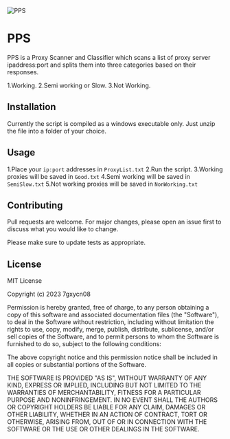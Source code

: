 ![PPS](https://user-images.githubusercontent.com/121936658/211213991-2e39b16e-1f0d-4e6b-bd50-9118e2961229.png)


# PPS

PPS is a Proxy Scanner and Classifier which scans a list of proxy server ipaddress:port and splits them into three categories based on their responses.

1.Working.
2.Semi working or Slow.
3.Not Working.


## Installation

Currently the script is compiled as a windows executable only.
Just unzip the file into a folder of your choice.


## Usage
1.Place your `ip:port` addresses in `ProxyList.txt`
2.Run the script.
3.Working proxies will be saved in `Good.txt`
4.Semi working will be saved in `SemiSlow.txt`
5.Not working proxies will be saved in `NonWorking.txt`


## Contributing

Pull requests are welcome. For major changes, please open an issue first
to discuss what you would like to change.

Please make sure to update tests as appropriate.

## License

MIT License

Copyright (c) 2023 7gxycn08

Permission is hereby granted, free of charge, to any person obtaining a copy
of this software and associated documentation files (the "Software"), to deal
in the Software without restriction, including without limitation the rights
to use, copy, modify, merge, publish, distribute, sublicense, and/or sell
copies of the Software, and to permit persons to whom the Software is
furnished to do so, subject to the following conditions:

The above copyright notice and this permission notice shall be included in all
copies or substantial portions of the Software.

THE SOFTWARE IS PROVIDED "AS IS", WITHOUT WARRANTY OF ANY KIND, EXPRESS OR
IMPLIED, INCLUDING BUT NOT LIMITED TO THE WARRANTIES OF MERCHANTABILITY,
FITNESS FOR A PARTICULAR PURPOSE AND NONINFRINGEMENT. IN NO EVENT SHALL THE
AUTHORS OR COPYRIGHT HOLDERS BE LIABLE FOR ANY CLAIM, DAMAGES OR OTHER
LIABILITY, WHETHER IN AN ACTION OF CONTRACT, TORT OR OTHERWISE, ARISING FROM,
OUT OF OR IN CONNECTION WITH THE SOFTWARE OR THE USE OR OTHER DEALINGS IN THE
SOFTWARE.
